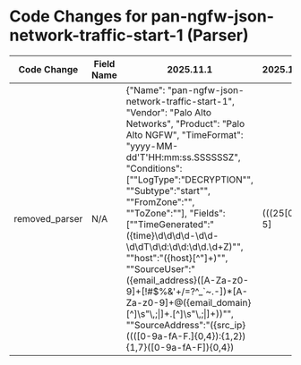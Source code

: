 # Code Changes for pan-ngfw-json-network-traffic-start-1 (Parser)

| Code Change | Field Name | 2025.11.1 | 2025.12.1 |
|-------------|------------|-----------|------------|
| removed_parser | N/A | {"Name": "pan-ngfw-json-network-traffic-start-1", "Vendor": "Palo Alto Networks", "Product": "Palo Alto NGFW", "TimeFormat": "yyyy-MM-dd'T'HH:mm:ss.SSSSSSZ", "Conditions": ["\"LogType\":\"DECRYPTION\"", "\"Subtype\":\"start\"", "\"FromZone\":\"", "\"ToZone\":\""], "Fields": ["\"TimeGenerated\":\"({time}\d\d\d\d-\d\d-\d\dT\d\d:\d\d:\d\d\.\d+Z)\"", "\"host\":\"({host}[^\"]+)\"", "\"SourceUser\":\"({email_address}([A-Za-z0-9]+[!#$%&'+\/=?^_`~.\-])*[A-Za-z0-9]+@({email_domain}[^\]\s\"\\,;\|]+\.[^\]\s\"\\,;\|]+))\"", "\"SourceAddress\":\"({src_ip}((([0-9a-fA-F.]{0,4}):{1,2}){1,7}([0-9a-fA-F]){0,4})|(((25[0-5]|(2[0-4]|1\d|[0-9]|)\d)\.?\b){4}))(:({src_port}\d+))?\"", "\"DestinationAddress\":\"({dest_ip}((([0-9a-fA-F.]{0,4}):{1,2}){1,7}([0-9a-fA-F]){0,4})|(((25[0-5]|(2[0-4]|1\d|[0-9]|)\d)\.?\b){4}))(:({dest_port}\d+))?\"", "\"SourcePort\":({src_port}\d+)", "\"DestinationPort\":({dest_port}\d+)", "\"NATSource\":\"({src_translated_ip}[a-fA-F\d:.]+)\"", "\"NATDestination\":\"({dest_translated_ip}[a-fA-F\d:.]+)\"", "\"NATSourcePort\":({src_translated_port}\d+)", "\"NATDestinationPort\":({dest_translated_port}\d+)", "\"LogType\":\"({event_name}[^\"]+)\"", "\"Subtype\":\"({operation}[^\"]+)\"", "\"Action\":\"({result}[^\"]+)\"", "\"Protocol\":\"({protocol}[^\"]+)\"", "\"Rule\":\"({rule}[^\"]+)\"", "\"PolicyName\":\"({additional_info}[^\"]+)\"", "\"FromZone\":\"({src_network_zone}[^\"]+)\"", "\"ToZone\":\"({dest_network_zone}[^\"]+)\""], "ParserVersion": "v1.0.0"} | N/A |